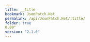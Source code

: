 ```yaml
---
title: __title
bookmark: JsonPatch.Net
permalink: /api/JsonPatch.Net/:title/
folder: true
0.09"
version: "2.1.0"
---
```

